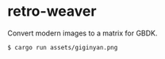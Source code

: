 # retro-weaver

Convert modern images to a matrix for GBDK.

```console
$ cargo run assets/giginyan.png
```
